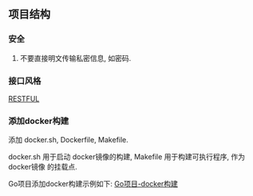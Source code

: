 ## 项目结构
### 安全
1. 不要直接明文传输私密信息, 如密码.

### 接口风格
[RESTFUL](/application/standard/rest/)

### 添加docker构建
添加 docker.sh, Dockerfile, Makefile.

docker.sh 用于启动 docker镜像的构建, Makefile 用于构建可执行程序, 作为 docker镜像 的挂载点.

Go项目添加docker构建示例如下: [Go项目-docker构建](/basics/language/golang/start/temple.md)

